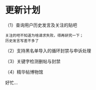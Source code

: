 # 更新计划

（1）查询用户历史发言及关注的贴吧
     
    关注的吧不知道为啥请求失败，得再研究一下；
    历史发言写差不多了

（2）支持黑名单导入的循环封禁与申诉处理

（3）关键字检测删帖与封禁

（4）精华帖博物馆

好忙...